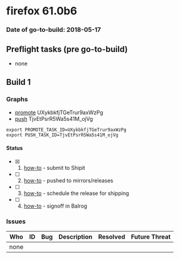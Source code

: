 # firefox 61.0b6

### Date of go-to-build: 2018-05-17

## Preflight tasks (pre go-to-build)
- none

## Build 1  

### Graphs
* [promote](https://tools.taskcluster.net/push-inspector/#/UXykbkfjTGeTrur9axWzPg) UXykbkfjTGeTrur9axWzPg
* [push](https://tools.taskcluster.net/push-inspector/#/TjvEtPsrR5Wa5s41M_ojVg) TjvEtPsrR5Wa5s41M_ojVg
```
export PROMOTE_TASK_ID=UXykbkfjTGeTrur9axWzPg
export PUSH_TASK_ID=TjvEtPsrR5Wa5s41M_ojVg
```


#### Status
- [x] 1.  [how-to](https://wiki.mozilla.org/Release:Release_Automation_on_Mercurial:Starting_a_Release#Submit_to_Ship_It)  - submit to Shipit
- [ ] 2.  [how-to](https://github.com/mozilla-releng/releasewarrior-2.0/blob/master/docs/release-promotion/desktop/howto.md#push-artifacts-to-releases-directory)  - pushed to mirrors/releases
- [ ] 3.  [how-to](https://github.com/mozilla-releng/releasewarrior-2.0/blob/master/docs/release-promotion/desktop/howto.md#ship-the-release)  - schedule the release for shipping
- [ ] 4.  [how-to](https://github.com/mozilla-releng/releasewarrior-2.0/blob/master/docs/release-promotion/desktop/howto.md#obtain-sign-offs-for-changes)  - signoff in Balrog

### Issues
| Who                 | ID               | Bug                                                                 | Description                | Resolved                | Future Threat                |
| ------------------- | ---------------- | ------------------------------------------------------------------- | -------------------------- | ----------------------- | ---------------------------- |
| none | | | | | |

